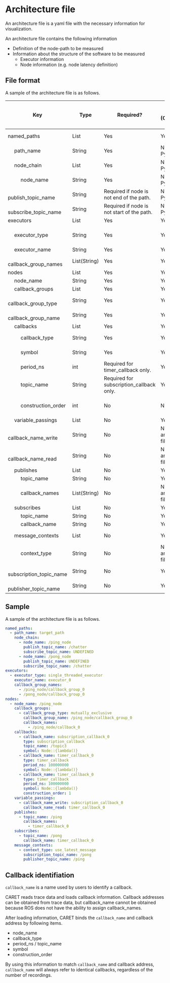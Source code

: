 # Architecture file

An architecture file is a yaml file with the necessary information for visualization.

An architecture file contains the following information

- Definition of the node-path to be measured
- Information about the structure of the software to be measured
  - Executor information
  - Node information (e.g. node latency definition)

## File format

A sample of the architecture file is as follows.

| Key                                   | Type         | Required?                                  | Auto generate? <br> (Configuration method) | Note / Description                                 |
| ------------------------------------- | ------------ | ------------------------------------------ | ------------------------------------------ | -------------------------------------------------- |
| named_paths                           | List         | Yes                                        | Yes                                        | Path definitions to evaluate.                      |
| &emsp; path_name                      | String       | Yes                                        | No (Edit via Python-API)                   |                                                    |
| &emsp; node_chain                     | List         | Yes                                        | No (Edit via Python-API)                   |                                                    |
| &emsp; &emsp; node_name               | String       | Yes                                        | No (Edit via Python-API)                   |                                                    |
| &emsp; &emsp; publish_topic_name      | String       | Required if node is not end of the path.   | No (Edit via Python-API)                   |                                                    |
| &emsp; &emsp; subscribe_topic_name    | String       | Required if node is not start of the path. | No (Edit via Python-API)                   |                                                    |
| executors                             | List         | Yes                                        | Yes                                        |                                                    |
| &emsp; executor_type                  | String       | Yes                                        | Yes                                        | single_threaded_executor / multi_threaded_executor |
| &emsp; executor_name                  | String       | Yes                                        | Yes                                        |                                                    |
| &emsp; callback_group_names           | List(String) | Yes                                        | Yes                                        |                                                    |
| nodes                                 | List         | Yes                                        | Yes                                        |                                                    |
| &emsp; node_name                      | String       | Yes                                        | Yes                                        |                                                    |
| &emsp; callback_groups                | List         | Yes                                        | Yes                                        |                                                    |
| &emsp; &emsp; callback_group_type     | String       | Yes                                        | Yes                                        | mutually_exclusive / reentrant                     |
| &emsp; &emsp; callback_group_name     | String       | Yes                                        | Yes                                        |                                                    |
| &emsp; callbacks                      | List         | Yes                                        | Yes                                        |                                                    |
| &emsp; &emsp; callback_type           | String       | Yes                                        | Yes                                        | timer_callback / subscription_callback             |
| &emsp; &emsp; symbol                  | String       | Yes                                        | Yes                                        | symbol for callback function.                      |
| &emsp; &emsp; period_ns               | int          | Required for timer_callback only.          | Yes                                        |                                                    |
| &emsp; &emsp; topic_name              | String       | Required for subscription_callback only.   | Yes                                        |                                                    |
| &emsp; &emsp; construction_order      | int          | No                                         | No                                         | Zero is used as the default value if not present.  |
| &emsp; variable_passings              | List         | No                                         | Yes                                        |                                                    |
| &emsp; &emsp; callback_name_write     | String       | No                                         | No (Edit architecture file)                | default value = UNDEFINED                          |
| &emsp; &emsp; callback_name_read      | String       | No                                         | No (Edit architecture file)                | default value = UNDEFINED                          |
| &emsp; publishes                      | List         | No                                         | Yes                                        |                                                    |
| &emsp; &emsp; topic_name              | String       | No                                         | Yes                                        |                                                    |
| &emsp; &emsp; callback_names          | List(String) | No                                         | No (Edit architecture file)                | callbacks which publish the topic.                 |
| &emsp; subscribes                     | List         | No                                         | Yes                                        |                                                    |
| &emsp; &emsp; topic_name              | String       | No                                         | Yes                                        |                                                    |
| &emsp; &emsp; callback_name           | String       | No                                         | Yes                                        |                                                    |
| &emsp; message_contexts               | List         | No                                         | Yes                                        | Field to define node latency                       |
| &emsp; &emsp; context_type            | String       | No                                         | No (Edit architecture file)                | default value = UNDEFINED                          |
| &emsp; &emsp; subscription_topic_name | String       | No                                         | Yes                                        |                                                    |
| &emsp; &emsp; publisher_topic_name    | String       | No                                         | Yes                                        |                                                    |

## Sample

A sample of the architecture file is as follows.

```yaml
named_paths:
  - path_name: target_path
    node_chain:
      - node_name: /ping_node
        publish_topic_name: /chatter
        subscribe_topic_name: UNDEFINED
      - node_name: /pong_node
        publish_topic_name: UNDEFINED
        subscribe_topic_name: /chatter
executors:
  - executor_type: single_threaded_executor
    executor_name: executor_0
    callback_group_names:
      - /ping_node/callback_group_0
      - /pong_node/callback_group_0
nodes:
  - node_name: /ping_node
    callback_groups:
      - callback_group_type: mutually_exclusive
        callback_group_name: /ping_node/callback_group_0
        callback_names:
          - /ping_node/callback_0
    callbacks:
      - callback_name: subscription_callback_0
        type: subscription_callback
        topic_name: /topic3
        symbol: Node::{lambda()}
      - callback_name: timer_callback_0
        type: timer_callback
        period_ns: 100000000
        symbol: Node::{lambda()}
      - callback_name: timer_callback_0
        type: timer_callback
        period_ns: 100000000
        symbol: Node::{lambda()}
        construction_order: 1
    variable_passings:
      - callback_name_write: subscription_callback_0
        callback_name_read: timer_callback_0
    publishes:
      - topic_name: /ping
        callback_names:
          - timer_callback_0
    subscribes:
      - topic_name: /pong
        callback_name: timer_callback_0
    message_contexts:
      - context_type: use_latest_message
        subscription_topic_name: /pong
        publisher_topic_name: /ping
```

## Callback identifiation

`callback_name` is a name used by users to identify a callback.

CARET reads trace data and loads callback information.
Callback addresses can be obtained from trace data,
but callback_name cannot be obtained because ROS does not have the ability to assign callback_names.

After loading information, CARET binds the `callback_name` and callback address by following items.

- node_name
- callback_type
- period_ns / topic_name
- symbol
- construction_order

By using this information to match `callback_name` and callback address,
`callback_name` will always refer to identical callbacks, regardless of the number of recordings.
